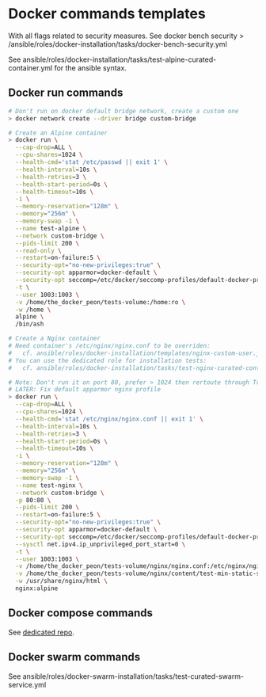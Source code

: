 # Docker commands templates

With all flags related to security measures. See docker bench security > /ansible/roles/docker-installation/tasks/docker-bench-security.yml

See ansible/roles/docker-installation/tasks/test-alpine-curated-container.yml for the ansible syntax.

## Docker run commands

```bash
# Don't run on docker default bridge network, create a custom one
> docker network create --driver bridge custom-bridge

# Create an Alpine container
> docker run \
  --cap-drop=ALL \
  --cpu-shares=1024 \
  --health-cmd='stat /etc/passwd || exit 1' \
  --health-interval=10s \
  --health-retries=3 \
  --health-start-period=0s \
  --health-timeout=10s \
  -i \
  --memory-reservation="128m" \
  --memory="256m" \
  --memory-swap -1 \
  --name test-alpine \
  --network custom-bridge \
  --pids-limit 200 \
  --read-only \
  --restart=on-failure:5 \
  --security-opt="no-new-privileges:true" \
  --security-opt apparmor=docker-default \
  --security-opt seccomp=/etc/docker/seccomp-profiles/default-docker-profile.json \
  -t \
  --user 1003:1003 \
  -v /home/the_docker_peon/tests-volume:/home:ro \
  -w /home \
  alpine \
  /bin/ash

# Create a Nginx container
# Need container's /etc/nginx/nginx.conf to be overriden:
#   cf. ansible/roles/docker-installation/templates/nginx-custom-user.j2
# You can use the dedicated role for installation tests:
#   cf. ansible/roles/docker-installation/tasks/test-nginx-curated-container.yml

# Note: Don't run it on port 80, prefer > 1024 then rertoute through Traefik
# LATER: Fix default apparmor nginx profile
> docker run \
  --cap-drop=ALL \
  --cpu-shares=1024 \
  --health-cmd='stat /etc/nginx/nginx.conf || exit 1' \
  --health-interval=10s \
  --health-retries=3 \
  --health-start-period=0s \
  --health-timeout=10s \
  -i \
  --memory-reservation="128m" \
  --memory="256m" \
  --memory-swap -1 \
  --name test-nginx \
  --network custom-bridge \
  -p 80:80 \
  --pids-limit 200 \
  --restart=on-failure:5 \
  --security-opt="no-new-privileges:true" \
  --security-opt apparmor=docker-default \
  --security-opt seccomp=/etc/docker/seccomp-profiles/default-docker-profile.json \
  --sysctl net.ipv4.ip_unprivileged_port_start=0 \
  -t \
  --user 1003:1003 \
  -v /home/the_docker_peon/tests-volume/nginx/nginx.conf:/etc/nginx/nginx.conf:ro \
  -v /home/the_docker_peon/tests-volume/nginx/content/test-min-static-site/site:/usr/share/nginx/html:ro \
  -w /usr/share/nginx/html \
  nginx:alpine
```

## Docker compose commands

See [dedicated repo](https://github.com/youpiwaza/docker-compose-curated-example).

## Docker swarm commands

See ansible/roles/docker-swarm-installation/tasks/test-curated-swarm-service.yml
